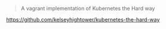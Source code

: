> A vagrant implementation of Kubernetes the Hard way

https://github.com/kelseyhightower/kubernetes-the-hard-way
